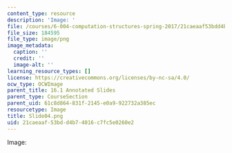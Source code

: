 ```yaml
---
content_type: resource
description: 'Image: '
file: /courses/6-004-computation-structures-spring-2017/21caeaaf53bdd4b74016c7fc5e0260e2_Slide04.png
file_size: 184595
file_type: image/png
image_metadata:
  caption: ''
  credit: ''
  image-alt: ''
learning_resource_types: []
license: https://creativecommons.org/licenses/by-nc-sa/4.0/
ocw_type: OCWImage
parent_title: 16.1 Annotated Slides
parent_type: CourseSection
parent_uid: 61c8d864-831f-2145-e0a9-922732a385ec
resourcetype: Image
title: Slide04.png
uid: 21caeaaf-53bd-d4b7-4016-c7fc5e0260e2
---
```

Image: 